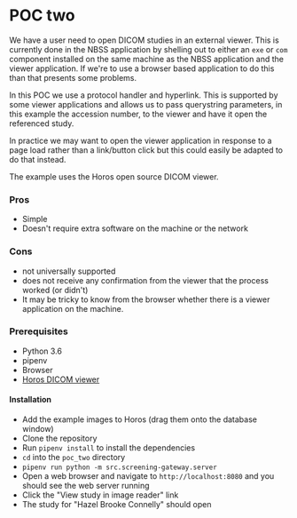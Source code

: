 POC two
=======

We have a user need to open DICOM studies in an external viewer. This is currently done in the NBSS application by shelling out to either an `exe` or `com` component installed on the same machine as the NBSS application and the viewer application. If we're to use a browser based application to do this than that presents some problems.

In this POC we use a protocol handler and hyperlink. This is supported by some viewer applications and allows us to pass querystring parameters, in this example the accession number, to the viewer and have it open the referenced study. 

In practice we may want to open the viewer application in response to a page load rather than a link/button click but this could easily be adapted to do that instead.

The example uses the Horos open source DICOM viewer.

### Pros

* Simple
* Doesn't require extra software on the machine or the network

### Cons

* not universally supported
* does not receive any confirmation from the viewer that the process worked (or didn't)
* It may be tricky to know from the browser whether there is a viewer application on the machine.

### Prerequisites

* Python 3.6
* pipenv
* Browser
* [Horos DICOM viewer](https://horosproject.org)

#### Installation

* Add the example images to Horos (drag them onto the database window)
* Clone the repository
* Run `pipenv install` to install the dependencies
* `cd` into the `poc_two` directory
* `pipenv run python -m src.screening-gateway.server`
* Open a web browser and navigate to `http://localhost:8080` and you should see the web server running
* Click the "View study in image reader" link
* The study for "Hazel Brooke Connelly" should open
